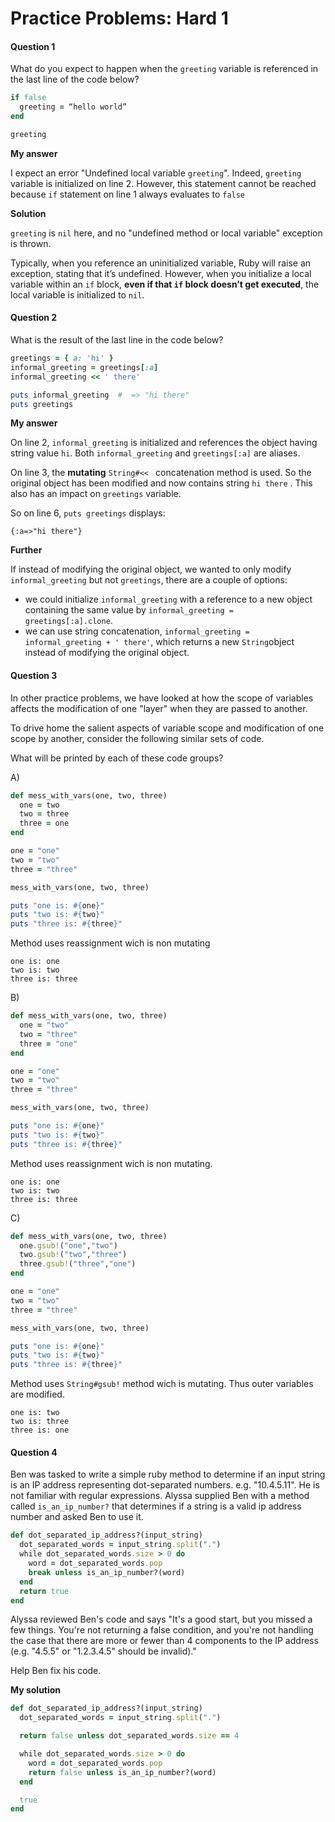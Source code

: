 # Practice Problems: Hard 1

#### Question 1

What do you expect to happen when the `greeting` variable is referenced in the last line of the code below?

```ruby
if false
  greeting = “hello world”
end

greeting
```

**My answer**

I expect an error "Undefined local variable `greeting`". Indeed, `greeting` variable is initialized on line 2. However, this statement cannot be reached because `if` statement on line 1 always evaluates to `false`

**Solution**

`greeting` is `nil` here, and no "undefined method or local variable" exception is thrown. 

Typically, when you reference an uninitialized variable, Ruby will raise an exception, stating that it’s undefined. However, when you initialize a local variable within an `if` block, **even if that `if` block doesn’t get executed**, the local variable is initialized to `nil`.



#### Question 2

What is the result of the last line in the code below?

```ruby
greetings = { a: 'hi' }
informal_greeting = greetings[:a]
informal_greeting << ' there'

puts informal_greeting  #  => "hi there"
puts greetings
```

**My answer**

On line 2, `informal_greeting` is initialized and references the object having string value `hi`. Both `informal_greeting`  and `greetings[:a]` are aliases.

On line 3, the **mutating**  `String#<< ` concatenation method is used. So the original object has been modified and now contains string `hi there` . This also has an impact on `greetings` variable.

So on line 6, `puts greetings`  displays:

```
{:a=>"hi there"}
```



**Further**

If instead of modifying the original object, we wanted to only modify `informal_greeting` but not `greetings`, there are a couple of options:

- we could initialize `informal_greeting` with a reference to a new object containing the same value by `informal_greeting = greetings[:a].clone`.
- we can use string concatenation, `informal_greeting = informal_greeting + ' there'`, which returns a new `String`object instead of modifying the original object.



#### Question 3

In other practice problems, we have looked at how the scope of variables affects the modification of one "layer" when they are passed to another.

To drive home the salient aspects of variable scope and modification of one scope by another, consider the following similar sets of code.

What will be printed by each of these code groups?

A)

```ruby
def mess_with_vars(one, two, three)
  one = two
  two = three
  three = one
end

one = "one"
two = "two"
three = "three"

mess_with_vars(one, two, three)

puts "one is: #{one}"
puts "two is: #{two}"
puts "three is: #{three}"
```

Method uses reassignment wich is non mutating

```
one is: one
two is: two
three is: three
```

B)

```ruby
def mess_with_vars(one, two, three)
  one = "two"
  two = "three"
  three = "one"
end

one = "one"
two = "two"
three = "three"

mess_with_vars(one, two, three)

puts "one is: #{one}"
puts "two is: #{two}"
puts "three is: #{three}"
```

Method uses reassignment wich is non mutating.

```
one is: one
two is: two
three is: three
```

C)

```ruby
def mess_with_vars(one, two, three)
  one.gsub!("one","two")
  two.gsub!("two","three")
  three.gsub!("three","one")
end

one = "one"
two = "two"
three = "three"

mess_with_vars(one, two, three)

puts "one is: #{one}"
puts "two is: #{two}"
puts "three is: #{three}"
```

Method uses `String#gsub!` method wich is mutating. Thus outer variables are modified.

```
one is: two
two is: three
three is: one
```



#### Question 4

Ben was tasked to write a simple ruby method to determine if an input string is an IP address representing dot-separated numbers. e.g. "10.4.5.11". He is not familiar with regular expressions. Alyssa supplied Ben with a method called `is_an_ip_number?` that determines if a string is a valid ip address number and asked Ben to use it.

```ruby
def dot_separated_ip_address?(input_string)
  dot_separated_words = input_string.split(".")
  while dot_separated_words.size > 0 do
    word = dot_separated_words.pop
    break unless is_an_ip_number?(word)
  end
  return true
end
```

Alyssa reviewed Ben's code and says "It's a good start, but you missed a few things. You're not returning a false condition, and you're not handling the case that there are more or fewer than 4 components to the IP address (e.g. "4.5.5" or "1.2.3.4.5" should be invalid)."

Help Ben fix his code.



**My solution**

```ruby
def dot_separated_ip_address?(input_string)
  dot_separated_words = input_string.split(".")

  return false unless dot_separated_words.size == 4

  while dot_separated_words.size > 0 do
    word = dot_separated_words.pop
    return false unless is_an_ip_number?(word)
  end

  true
end
```

